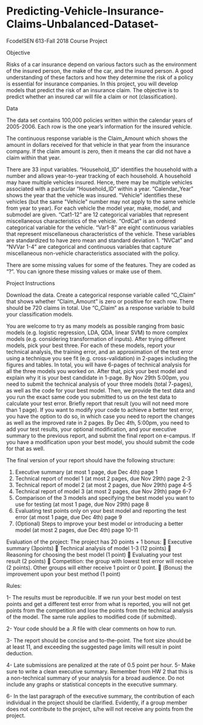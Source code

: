 # Predicting-Vehicle-Insurance-Claims-Unbalanced-Dataset-
FcodeISEN 613-Fall 2018 Course Project

Objective

Risks of a car insurance depend on various factors such as the environment of the insured person, the make of the car, and the insured person. A good understanding of these factors and how they determine the risk of a policy is essential for insurance companies. In this project, you will develop models that predict the risk of an insurance claim. The objective is to predict whether an insured car will file a claim or not (classification). 

Data

The data set contains 100,000 policies written within the calendar years of 2005-2006. Each row is the one year’s information for the insured vehicle. 

The continuous response variable is the Claim_Amount which shows the amount in dollars received for that vehicle in that year from the insurance company. If the claim amount is zero, then it means the car did not have a claim within that year. 

There are 33 input variables. “Household_ID” identifies the household with a number and allows year-to-year tracking of each household. A household may have multiple vehicles insured. Hence, there may be multiple vehicles associated with a particular “Household_ID” within a year. “Calendar_Year” shows the year that the vehicle was insured. "Vehicle" identifies these vehicles (but the same "Vehicle" number may not apply to the same vehicle from year to year). For each vehicle the model year, make, model, and submodel are given. “Cat1-12” are 12 categorical variables that represent miscellaneous characteristics of the vehicle. “OrdCat” is an ordered categorical variable for the vehicle. “Var1-8” are eight continuous variables that represent miscellaneous characteristics of the vehicle. These variables are standardized to have zero mean and standard deviation 1. “NVCat” and “NVVar 1-4” are categorical and continuous variables that capture miscellaneous non-vehicle characteristics associated with the policy. 

There are some missing values for some of the features. They are coded as “?”. You can ignore these missing values or make use of them. 

Project Instructions

Download the data. Create a categorical response variable called “C_Claim” that shows whether “Claim_Amount” is zero or positive for each row. There should be 720 claims in total. Use “C_Claim” as a response variable to build your classification models. 

You are welcome to try as many models as possible ranging from basic models (e.g. logistic regression, LDA, QDA, linear SVM) to more complex models (e.g. considering transformation of inputs). After trying different models, pick your best three. For each of these models, report your technical analysis, the training error, and an approximation of the test error using a technique you see fit (e.g. cross-validation) in 2-pages including the figures and tables. In total, you will have 6-pages of technical analysis for all the three models you worked on. After that, pick your best model and explain why it is your best candidate in 1-page. By Nov 29th 5:00pm, you need to submit the technical analysis of your three models (total 7-pages), as well as the code for your best model. Then, we provide the test data and you run the exact same code you submitted to us on the test data to calculate your test error. Briefly report that result (you will not need more than 1 page). If you want to modify your code to achieve a better test error, you have the option to do so, in which case you need to report the changes as well as the improved rate in 2 pages. By Dec 4th, 5:00pm, you need to add your test results, your optional modification, and your executive summary to the previous report, and submit the final report on e-campus. If you have a modification upon your best model, you should submit the code for that as well. 

The final version of your report should have the following structure:

1.	Executive summary (at most 1 page, due Dec 4th) page 1
2.	Technical report of model 1 (at most 2 pages, due Nov 29th) page 2-3 
3.	Technical report of model 2 (at most 2 pages, due Nov 29th) page 4-5
4.	Technical report of model 3 (at most 2 pages, due Nov 29th) page 6-7
5.	Comparison of the 3 models and specifying the best model you want to use for testing (at most 1 page, due Nov 29th) page 8
6.	Evaluating test points only on your best model and reporting the test error (at most 1 page, due Dec 4th) page 9
7.	(Optional) Steps to improve your best model or introducing a better model (at most 2 pages, due Dec 4th) page 10-11

Evaluation of the project: The project has 20 points + 1 bonus: 
	Executive summary (3points) 
	Technical analysis of model 1-3 (12 points) 
	Reasoning for choosing the best model (1 point) 
	Evaluating your test result (2 points) 
	Competition: the group with lowest test error will receive (2 points). Other groups will either receive 1 point or 0 point. 
	(Bonus) the improvement upon your best method (1 point)

Rules:

1- The results must be reproducible. If we run your best model on test points and get a different test error from what is reported, you will not get points from the competition and lose the points from the technical analysis of the model. The same rule applies to modified code (if submitted).

2- Your code should be a .R file with clear comments on how to run. 

3- The report should be concise and to-the-point. The font size should be at least 11, and exceeding the suggested page limits will result in point deduction. 

4- Late submissions are penalized at the rate of 0.5 point per hour.
5- Make sure to write a clean executive summary. Remember from HW 2 that this is a non-technical summary of your analysis for a broad audience. Do not include any graphs or statistical concepts in the executive summary. 

6- In the last paragraph of the executive summary, the contribution of each individual in the project should be clarified. Evidently, if a group member does not contribute to the project, s/he will not receive any points from the project. 
